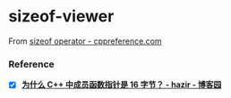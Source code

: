 sizeof-viewer
=============
From [sizeof operator - cppreference.com](https://en.cppreference.com/w/cpp/language/sizeof)


### Reference
- [x] [**为什么 C++ 中成员函数指针是 16 字节？ - hazir - 博客园**](https://www.cnblogs.com/hazir/p/wide-pointers.html)
